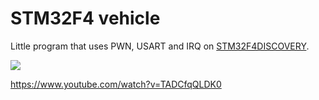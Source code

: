 # STM32F4 vehicle
Little program that uses PWN, USART and IRQ on [STM32F4DISCOVERY](http://www.st.com/en/evaluation-tools/stm32f4discovery.html).

[![](http://img.youtube.com/vi/TADCfqQLDK0/0.jpg)](https://www.youtube.com/watch?v=TADCfqQLDK0)

https://www.youtube.com/watch?v=TADCfqQLDK0
